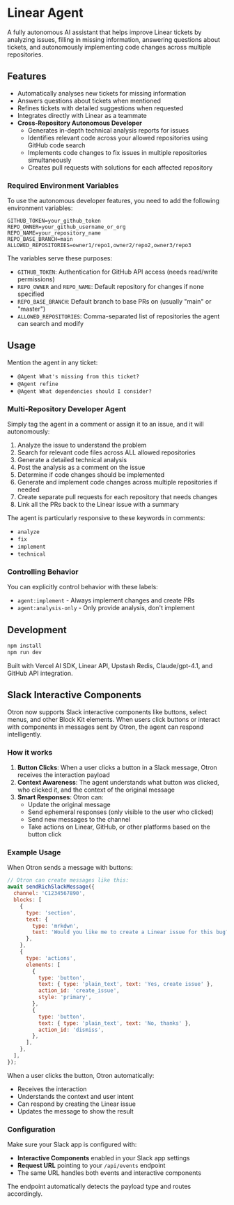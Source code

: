 # Linear Agent

A fully autonomous AI assistant that helps improve Linear tickets by analyzing issues, filling in missing information, answering questions about tickets, and autonomously implementing code changes across multiple repositories.

## Features

- Automatically analyses new tickets for missing information
- Answers questions about tickets when mentioned
- Refines tickets with detailed suggestions when requested
- Integrates directly with Linear as a teammate
- **Cross-Repository Autonomous Developer**
  - Generates in-depth technical analysis reports for issues
  - Identifies relevant code across your allowed repositories using GitHub code search
  - Implements code changes to fix issues in multiple repositories simultaneously
  - Creates pull requests with solutions for each affected repository

### Required Environment Variables

To use the autonomous developer features, you need to add the following environment variables:

```
GITHUB_TOKEN=your_github_token
REPO_OWNER=your_github_username_or_org
REPO_NAME=your_repository_name
REPO_BASE_BRANCH=main
ALLOWED_REPOSITORIES=owner1/repo1,owner2/repo2,owner3/repo3
```

The variables serve these purposes:

- `GITHUB_TOKEN`: Authentication for GitHub API access (needs read/write permissions)
- `REPO_OWNER` and `REPO_NAME`: Default repository for changes if none specified
- `REPO_BASE_BRANCH`: Default branch to base PRs on (usually "main" or "master")
- `ALLOWED_REPOSITORIES`: Comma-separated list of repositories the agent can search and modify

## Usage

Mention the agent in any ticket:

- `@Agent What's missing from this ticket?`
- `@Agent refine`
- `@Agent What dependencies should I consider?`

### Multi-Repository Developer Agent

Simply tag the agent in a comment or assign it to an issue, and it will autonomously:

1. Analyze the issue to understand the problem
2. Search for relevant code files across ALL allowed repositories
3. Generate a detailed technical analysis
4. Post the analysis as a comment on the issue
5. Determine if code changes should be implemented
6. Generate and implement code changes across multiple repositories if needed
7. Create separate pull requests for each repository that needs changes
8. Link all the PRs back to the Linear issue with a summary

The agent is particularly responsive to these keywords in comments:

- `analyze`
- `fix`
- `implement`
- `technical`

### Controlling Behavior

You can explicitly control behavior with these labels:

- `agent:implement` - Always implement changes and create PRs
- `agent:analysis-only` - Only provide analysis, don't implement

## Development

```bash
npm install
npm run dev
```

Built with Vercel AI SDK, Linear API, Upstash Redis, Claude/gpt-4.1, and GitHub API integration.

## Slack Interactive Components

Otron now supports Slack interactive components like buttons, select menus, and other Block Kit elements. When users click buttons or interact with components in messages sent by Otron, the agent can respond intelligently.

### How it works

1. **Button Clicks**: When a user clicks a button in a Slack message, Otron receives the interaction payload
2. **Context Awareness**: The agent understands what button was clicked, who clicked it, and the context of the original message
3. **Smart Responses**: Otron can:
   - Update the original message
   - Send ephemeral responses (only visible to the user who clicked)
   - Send new messages to the channel
   - Take actions on Linear, GitHub, or other platforms based on the button click

### Example Usage

When Otron sends a message with buttons:

```javascript
// Otron can create messages like this:
await sendRichSlackMessage({
  channel: 'C1234567890',
  blocks: [
    {
      type: 'section',
      text: {
        type: 'mrkdwn',
        text: 'Would you like me to create a Linear issue for this bug?',
      },
    },
    {
      type: 'actions',
      elements: [
        {
          type: 'button',
          text: { type: 'plain_text', text: 'Yes, create issue' },
          action_id: 'create_issue',
          style: 'primary',
        },
        {
          type: 'button',
          text: { type: 'plain_text', text: 'No, thanks' },
          action_id: 'dismiss',
        },
      ],
    },
  ],
});
```

When a user clicks the button, Otron automatically:

- Receives the interaction
- Understands the context and user intent
- Can respond by creating the Linear issue
- Updates the message to show the result

### Configuration

Make sure your Slack app is configured with:

- **Interactive Components** enabled in your Slack app settings
- **Request URL** pointing to your `/api/events` endpoint
- The same URL handles both events and interactive components

The endpoint automatically detects the payload type and routes accordingly.
